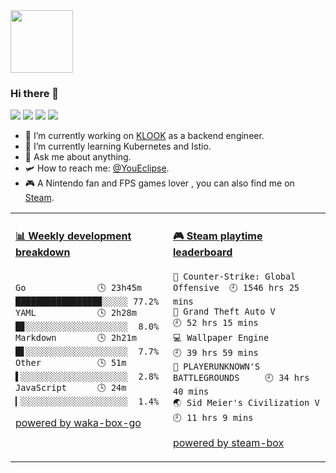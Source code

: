 <img src="https://github.com/YouEclipse/YouEclipse/blob/master/mario.gif" width="100">

### Hi there 👋

![](https://img.shields.io/badge/macOS-Catalina-d0d1d4)
![](https://img.shields.io/badge/Ubuntu-20.04%20LTS-db4923)
![](https://img.shields.io/badge/IDE-Visual%20Studio%20Code-blue)
![](https://img.shields.io/badge/Go-1.14.4-1cadd5)

- 🔭 I’m currently working on [KLOOK](https://www.klook.com) as a backend engineer.
- 🌱 I’m currently learning Kubernetes and Istio.
- 💬 Ask me about anything.
- 🛩️ How to reach me: [@YouEclipse](https://t.me/YouEclipse).
- 🎮 A Nintendo fan and FPS games lover , you can also find me on [Steam](https://steamcommunity.com/id/jiangzhangzhe).

<table>
<tr>
<td valign="top" width="50%">

<!-- waka-box start -->
#### <a href="https://gist.github.com/9bc7025496e478f439b9cd43eba989a4" target="_blank">📊 Weekly development breakdown</a>
```text

Go              🕓 23h45m ████████████████▉░░░░░ 77.2%
YAML            🕓 2h28m  █▊░░░░░░░░░░░░░░░░░░░░  8.0%
Markdown        🕓 2h21m  █▋░░░░░░░░░░░░░░░░░░░░  7.7%
Other           🕓 51m    ▌░░░░░░░░░░░░░░░░░░░░░  2.8%
JavaScript      🕓 24m    ▎░░░░░░░░░░░░░░░░░░░░░  1.4%
```
<!-- Powered by https://github.com/YouEclipse/waka-box-go . -->
<!-- waka-box end -->

[powered by waka-box-go](https://github.com/YouEclipse/waka-box-go)

</td>
<td valign="top" width="50%">

<!-- steam-box start -->
#### <a href="https://gist.github.com/8bf56353bcb3a8e798b55b546b9619cf" target="_blank">🎮 Steam playtime leaderboard</a>
```text
🔫 Counter-Strike: Global Offensive  🕘 1546 hrs 25 mins
🚓 Grand Theft Auto V                🕘 52 hrs 15 mins
💻 Wallpaper Engine                  🕘 39 hrs 59 mins
🍳 PLAYERUNKNOWN'S BATTLEGROUNDS     🕘 34 hrs 40 mins
🌏 Sid Meier's Civilization V        🕘 11 hrs 9 mins
```
<!-- Powered by https://github.com/YouEclipse/steam-box . -->
<!-- steam-box end -->

[powered by steam-box](https://github.com/YouEclipse/steam-box)

</td>
</tr>
</table>

<!--
**YouEclipse/YouEclipse** is a ✨ _special_ ✨ repository because its `README.md` (this file) appears on your GitHub profile.

Here are some ideas to get you started:

- 🔭 I’m currently working on [KLOOK](https://www.klook.com)
- 🌱 I’m currently learning Kubernetes and Istio
- 👯 I’m looking to collaborate on ...
- 🤔 I’m looking for help with ...
- 💬 Ask me about ...
- 📫 How to reach me: ...
- 😄 Pronouns: ...
- ⚡ Fun fact: ...
-->
